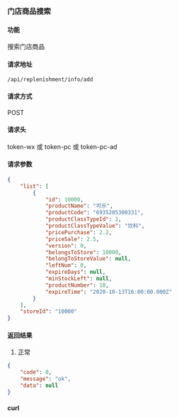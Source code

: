 ### 门店商品搜索

#### 功能

搜索门店商品

#### 请求地址

```text
/api/replenishment/info/add
```

#### 请求方式

POST

#### 请求头

token-wx 或 token-pc 或 token-pc-ad

#### 请求参数

```json
{
    "list": [
        {
            "id": 10000,
            "productName": "可乐",
            "productCode": "6935205300331",
            "productClassTypeId": 1,
            "productClassTypeValue": "饮料",
            "pricePurchase": 2.2,
            "priceSale": 2.5,
            "version": 0,
            "belongsToStore": 10000,
            "belongToStoreValue": null,
            "leftNum": 0,
            "expireDays": null,
            "minStockLeft": null,
            "productNumber": 10,
            "expireTime": "2020-10-13T16:00:00.000Z"
        }
    ],
    "storeId": "10000"
}
```

#### 返回结果

1. 正常

```json
{
    "code": 0,
    "message": "ok",
    "data": null
}
```


#### curl

```text

```